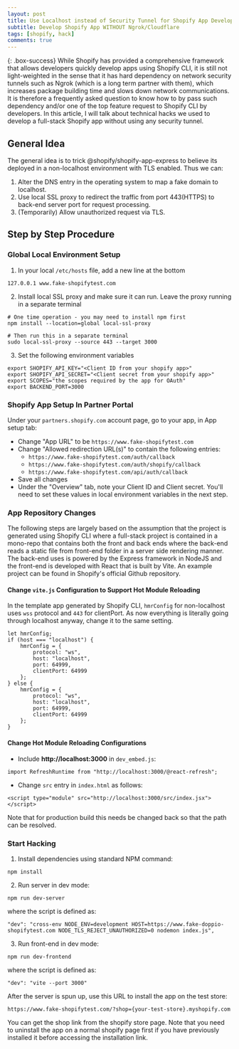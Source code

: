 ```yaml
---
layout: post
title: Use Localhost instead of Security Tunnel for Shopify App Development Testing
subtitle: Develop Shopify App WITHOUT Ngrok/Cloudflare
tags: [shopify, hack]
comments: true
---
```


{: .box-success}
While Shopify has provided a comprehensive framework that allows developers quickly develop apps using Shopify CLI, it is still not light-weighted in the sense that it has hard dependency on network security tunnels such as Ngrok (which is a long term partner with them), which increases package building time and slows down network communications. It is therefore a frequently asked question to know how to by pass such dependency and/or one of the top feature request to Shopify CLI by developers. In this article, I will talk about technical hacks we used to develop a full-stack Shopify app without using any security tunnel. 

## General Idea
The general idea is to trick @shopify/shopify-app-express to believe its deployed in a non-localhost environment with TLS enabled. Thus we can:

1. Alter the DNS entry in the operating system to map a fake domain to localhost.
2. Use local SSL proxy to redirect the traffic from port 443(HTTPS) to back-end server port for request processing.
3. (Temporarily) Allow unauthorized request via TLS. 


## Step by Step Procedure

### Global Local Environment Setup

1. In your local `/etc/hosts` file, add a new line at the bottom

```
127.0.0.1 www.fake-shopifytest.com
```

2. Install local SSL proxy and make sure it can run. Leave the proxy running in a separate terminal

```
# One time operation - you may need to install npm first
npm install --location=global local-ssl-proxy 

# Then run this in a separate terminal
sudo local-ssl-proxy --source 443 --target 3000
```

3. Set the following environment variables

```
export SHOPIFY_API_KEY="<Client ID from your shopify app>"
export SHOPIFY_API_SECRET="<Client secret from your shopify app>"
export SCOPES="the scopes required by the app for OAuth"
export BACKEND_PORT=3000
```

### Shopify App Setup In Partner Portal

Under your `partners.shopify.com` account page, go to your app, in App setup tab:

- Change "App URL" to be `https://www.fake-shopifytest.com`
- Change "Allowed redirection URL(s)" to contain the following entries:
  - `https://www.fake-shopifytest.com/auth/callback`
  - `https://www.fake-shopifytest.com/auth/shopify/callback`
  - `https://www.fake-shopifytest.com/api/auth/callback`
- Save all changes
- Under the "Overview" tab, note your Client ID and Client secret. You'll need to set these values in local environment variables in the next step.

### App Repository Changes

The following steps are largely based on the assumption that the project is generated using Shopify CLI where a full-stack project is contained in a mono-repo that contains both the front and back ends where the back-end reads a static file from front-end folder in a server side rendering manner. The back-end uses is powered by the Express framework in NodeJS and the front-end is developed with React that is built by Vite. An example project can be found in Shopify's official Github repository.

#### Change `vite.js` Configuration to Support Hot Module Reloading
In the template app generated by Shopify CLI, `hmrConfig` for non-localhost uses `wss` protocol and `443` for clientPort. As now everything is literally going through localhost anyway, change it to the same setting.

```
let hmrConfig;
if (host === "localhost") {
    hmrConfig = {
        protocol: "ws",
        host: "localhost",
        port: 64999,
        clientPort: 64999
    };
} else {
    hmrConfig = {
        protocol: "ws",
        host: "localhost",
        port: 64999,
        clientPort: 64999
    };
}
```

#### Change Hot Module Reloading Configurations 

- Include **http://localhost:3000** in `dev_embed.js`:

```
import RefreshRuntime from "http://localhost:3000/@react-refresh";
```

- Change `src` entry in `index.html` as follows:

```
<script type="module" src="http://localhost:3000/src/index.jsx"></script>
```

Note that for production build this needs be changed back so that the path can be resolved.

### Start Hacking

1. Install dependencies using standard NPM command:

```
npm install
```

2. Run server in dev mode:

```
npm run dev-server
```

where the script is defined as:

```
"dev": "cross-env NODE_ENV=development HOST=https://www.fake-doppio-shopifytest.com NODE_TLS_REJECT_UNAUTHORIZED=0 nodemon index.js",
```


3. Run front-end in dev mode:

```
npm run dev-frontend
```

where the script is defined as:

```
"dev": "vite --port 3000"
```

After the server is spun up, use this URL to install the app on the test store:

```
https://www.fake-shopifytest.com/?shop={your-test-store}.myshopify.com
```

You can get the shop link from the shopify store page.
Note that you need to uninstall the app on a normal shopify page first if you have previously installed it
before accessing the installation link.

